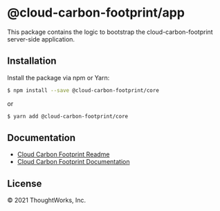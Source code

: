 # @cloud-carbon-footprint/app

This package contains the logic to bootstrap the cloud-carbon-footprint server-side application.

## Installation

Install the package via npm or Yarn:

```sh
$ npm install --save @cloud-carbon-footprint/core
```

or

```sh
$ yarn add @cloud-carbon-footprint/core
```

## Documentation

- [Cloud Carbon Footprint Readme](https://github.com/cloud-carbon-footprint/cloud-carbon-footprint/blob/trunk/README.md)
- [Cloud Carbon Footprint Documentation](https://github.com/cloud-carbon-footprint/cloud-carbon-footprint/tree/trunk/microsite/docs/README.md)

## License

© 2021 ThoughtWorks, Inc.